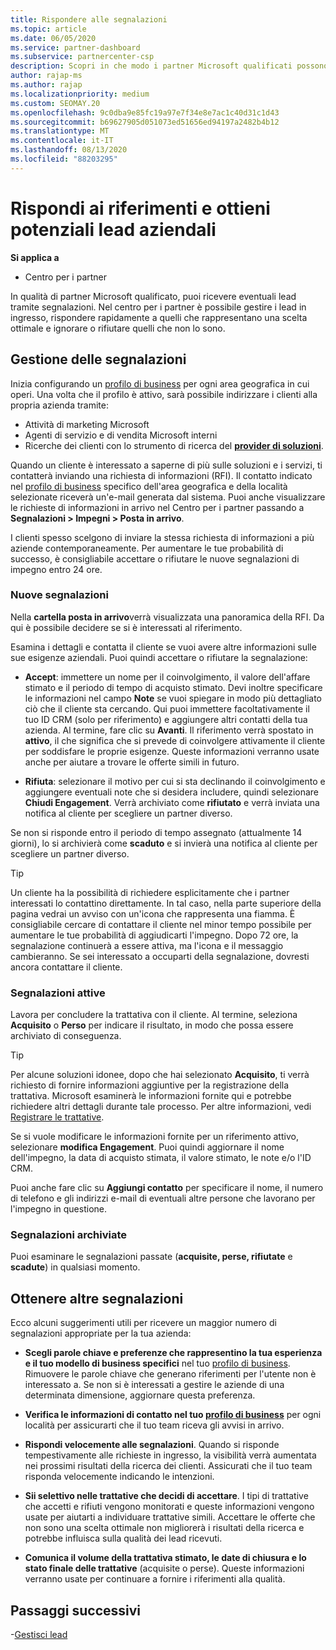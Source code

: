 ```yaml
---
title: Rispondere alle segnalazioni
ms.topic: article
ms.date: 06/05/2020
ms.service: partner-dashboard
ms.subservice: partnercenter-csp
description: Scopri in che modo i partner Microsoft qualificati possono rispondere ai riferimenti, gestire i riferimenti nuovi, esistenti e archiviati e ottenere più riferimenti in futuro.
author: rajap-ms
ms.author: rajap
ms.localizationpriority: medium
ms.custom: SEOMAY.20
ms.openlocfilehash: 9c0dba9e85fc19a97e7f34e8e7ac1c40d31c1d43
ms.sourcegitcommit: b69627905d051073ed51656ed94197a2482b4b12
ms.translationtype: MT
ms.contentlocale: it-IT
ms.lasthandoff: 08/13/2020
ms.locfileid: "88203295"
---
```

# <a name="respond-to-referrals-and-get-potential-business-leads"></a>Rispondi ai riferimenti e ottieni potenziali lead aziendali

**Si applica a**

- Centro per i partner

In qualità di partner Microsoft qualificato, puoi ricevere eventuali lead tramite segnalazioni. Nel centro per i partner è possibile gestire i lead in ingresso, rispondere rapidamente a quelli che rappresentano una scelta ottimale e ignorare o rifiutare quelli che non lo sono. 

## <a name="referral-management"></a>Gestione delle segnalazioni

Inizia configurando un [profilo di business](create-a-marketing-profile.md) per ogni area geografica in cui operi. Una volta che il profilo è attivo, sarà possibile indirizzare i clienti alla propria azienda tramite:

- Attività di marketing Microsoft
- Agenti di servizio e di vendita Microsoft interni
- Ricerche dei clienti con lo strumento di ricerca del **[provider di soluzioni](https://www.microsoft.com/solution-providers/home)**.

Quando un cliente è interessato a saperne di più sulle soluzioni e i servizi, ti contatterà inviando una richiesta di informazioni (RFI). Il contatto indicato nel [profilo di business](create-a-marketing-profile.md) specifico dell'area geografica e della località selezionate riceverà un'e-mail generata dal sistema. Puoi anche visualizzare le richieste di informazioni in arrivo nel Centro per i partner passando a **Segnalazioni > Impegni > Posta in arrivo**.

I clienti spesso scelgono di inviare la stessa richiesta di informazioni a più aziende contemporaneamente. Per aumentare le tue probabilità di successo, è consigliabile accettare o rifiutare le nuove segnalazioni di impegno entro 24 ore.

### <a name="new-referrals"></a>Nuove segnalazioni

Nella **cartella posta in arrivo**verrà visualizzata una panoramica della RFI. Da qui è possibile decidere se si è interessati al riferimento.

Esamina i dettagli e contatta il cliente se vuoi avere altre informazioni sulle sue esigenze aziendali. Puoi quindi accettare o rifiutare la segnalazione:

- **Accept**: immettere un nome per il coinvolgimento, il valore dell'affare stimato e il periodo di tempo di acquisto stimato. Devi inoltre specificare le informazioni nel campo **Note** se vuoi spiegare in modo più dettagliato ciò che il cliente sta cercando. Qui puoi immettere facoltativamente il tuo ID CRM (solo per riferimento) e aggiungere altri contatti della tua azienda. Al termine, fare clic su **Avanti**. Il riferimento verrà spostato in **attivo**, il che significa che si prevede di coinvolgere attivamente il cliente per soddisfare le proprie esigenze. Queste informazioni verranno usate anche per aiutare a trovare le offerte simili in futuro.

- **Rifiuta**: selezionare il motivo per cui si sta declinando il coinvolgimento e aggiungere eventuali note che si desidera includere, quindi selezionare **Chiudi Engagement**. Verrà archiviato come **rifiutato** e verrà inviata una notifica al cliente per scegliere un partner diverso.

Se non si risponde entro il periodo di tempo assegnato (attualmente 14 giorni), lo si archivierà come **scaduto** e si invierà una notifica al cliente per scegliere un partner diverso.

> [!TIP]
> Un cliente ha la possibilità di richiedere esplicitamente che i partner interessati lo contattino direttamente. In tal caso, nella parte superiore della pagina vedrai un avviso con un'icona che rappresenta una fiamma. È consigliabile cercare di contattare il cliente nel minor tempo possibile per aumentare le tue probabilità di aggiudicarti l'impegno. Dopo 72 ore, la segnalazione continuerà a essere attiva, ma l'icona e il messaggio cambieranno. Se sei interessato a occuparti della segnalazione, dovresti ancora contattare il cliente.

### <a name="active-referrals"></a>Segnalazioni attive

Lavora per concludere la trattativa con il cliente. Al termine, seleziona **Acquisito** o **Perso** per indicare il risultato, in modo che possa essere archiviato di conseguenza.

> [!TIP]
> Per alcune soluzioni idonee, dopo che hai selezionato **Acquisito**, ti verrà richiesto di fornire informazioni aggiuntive per la registrazione della trattativa. Microsoft esaminerà le informazioni fornite qui e potrebbe richiedere altri dettagli durante tale processo. Per altre informazioni, vedi [Registrare le trattative](register-deals.md).

Se si vuole modificare le informazioni fornite per un riferimento attivo, selezionare **modifica Engagement**. Puoi quindi aggiornare il nome dell'impegno, la data di acquisto stimata, il valore stimato, le note e/o l'ID CRM.

Puoi anche fare clic su **Aggiungi contatto** per specificare il nome, il numero di telefono e gli indirizzi e-mail di eventuali altre persone che lavorano per l'impegno in questione.


### <a name="archived-referrals"></a>Segnalazioni archiviate

Puoi esaminare le segnalazioni passate (**acquisite, perse, rifiutate** e **scadute**) in qualsiasi momento. 

## <a name="getting-more-referrals"></a>Ottenere altre segnalazioni

Ecco alcuni suggerimenti utili per ricevere un maggior numero di segnalazioni appropriate per la tua azienda:

- **Scegli parole chiave e preferenze che rappresentino la tua esperienza e il tuo modello di business specifici** nel tuo [profilo di business](create-a-marketing-profile.md). Rimuovere le parole chiave che generano riferimenti per l'utente non è interessato a. Se non si è interessati a gestire le aziende di una determinata dimensione, aggiornare questa preferenza.

- **Verifica le informazioni di contatto nel tuo [profilo di business](create-a-marketing-profile.md)** per ogni località per assicurarti che il tuo team riceva gli avvisi in arrivo.

- **Rispondi velocemente alle segnalazioni**. Quando si risponde tempestivamente alle richieste in ingresso, la visibilità verrà aumentata nei prossimi risultati della ricerca dei clienti. Assicurati che il tuo team risponda velocemente indicando le intenzioni.

- **Sii selettivo nelle trattative che decidi di accettare**. I tipi di trattative che accetti e rifiuti vengono monitorati e queste informazioni vengono usate per aiutarti a individuare trattative simili. Accettare le offerte che non sono una scelta ottimale non migliorerà i risultati della ricerca e potrebbe influisca sulla qualità dei lead ricevuti.

- **Comunica il volume della trattativa stimato, le date di chiusura e lo stato finale delle trattative** (acquisite o perse). Queste informazioni verranno usate per continuare a fornire i riferimenti alla qualità.

## <a name="next-steps"></a>Passaggi successivi

-[Gestisci lead](manage-leads.md)

